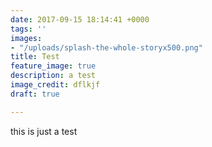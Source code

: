 ```yaml
---
date: 2017-09-15 18:14:41 +0000
tags: ''
images:
- "/uploads/splash-the-whole-storyx500.png"
title: Test
feature_image: true
description: a test
image_credit: dflkjf
draft: true

---
```



this is just a test